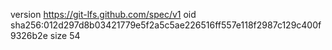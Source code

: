 version https://git-lfs.github.com/spec/v1
oid sha256:012d297d8b03421779e5f2a5c5ae226516ff557e118f2987c129c400f9326b2e
size 54
